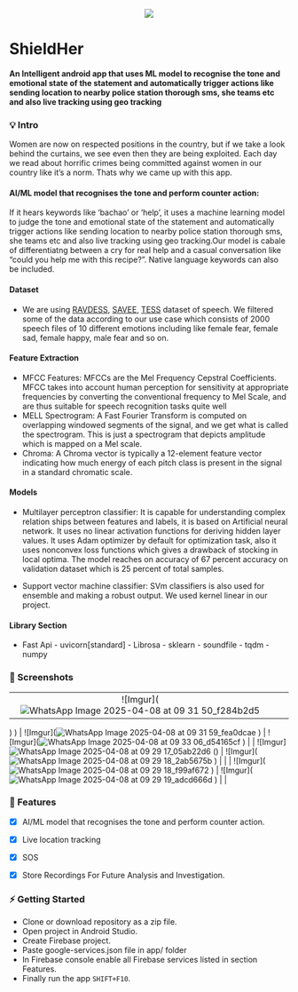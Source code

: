 <p align="center">
  <img src="app/src/main/res/mipmap-xxxhdpi/ic_launcher.png"/>
</p>

# ShieldHer


  **An Intelligent android app that uses ML model to recognise the tone and emotional state of the statement and automatically trigger actions like sending location to nearby police station thorough sms, she teams etc and also live tracking using geo tracking** 
  
  



### 💡 Intro


Women are now on respected positions in the country, but if we take a look behind the curtains, we see even then they are being exploited. Each day we read about horrific crimes being committed against women in our country like it’s a norm. Thats why we came up with this app.

#### AI/ML model that recognises the tone and perform counter action:
If it hears keywords like ‘bachao’ or ‘help’, it uses a machine learning model to judge the tone and emotional state of the statement and automatically trigger actions like sending location to nearby police station thorough sms, she teams etc and also live tracking using geo tracking.Our model is cabale of differentiatng between  a cry for real help and a casual conversation like “could you help me with this recipe?”. Native language keywords can also be included.



#### Dataset
- We are using [RAVDESS](https://www.kaggle.com/uwrfkaggler/ravdess-emotional-speech-audio), [SAVEE](https://www.kaggle.com/barelydedicated/savee-database), [TESS](https://www.kaggle.com/ejlok1/toronto-emotional-speech-set-tess) dataset of speech. We filtered some of the data according to our use case which consists of 2000 speech files of 10 different emotions including like female fear, female sad, female happy, male fear and so on. 
#### Feature Extraction
- MFCC Features:
MFCCs are the Mel Frequency Cepstral Coefficients. MFCC takes into account human perception for sensitivity at appropriate frequencies by converting the conventional frequency to Mel Scale, and are thus suitable for speech recognition tasks quite well
- MELL Spectrogram:
A Fast Fourier Transform is computed on overlapping windowed segments of the signal, and we get what is called the spectrogram. This is just a spectrogram that depicts amplitude which is mapped on a Mel scale.
- Chroma:
A Chroma vector is typically a 12-element feature vector indicating how much energy of each pitch class is present in the signal in a standard chromatic scale.

#### Models
 - Multilayer perceptron classifier:
It is capable for understanding complex relation ships between features and labels, it is based on Artificial neural network. It uses no linear activation functions for deriving hidden layer values.
It uses Adam optimizer by default for optimization task, also it uses nonconvex loss functions which gives a drawback of stocking in local optima. The model reaches on accuracy of 67 percent accuracy on validation dataset which is 25 percent of total samples.

- Support vector machine classifier:
SVm classifiers is also used for ensemble and making a robust output. We used kernel linear in our project. 

#### Library Section 
 - Fast Api - uvicorn[standard] - Librosa - sklearn - soundfile - tqdm - numpy

### 📸 Screenshots

||||
|:----------------------------------------:|:-----------------------------------------:|:-----------------------------------------: |
| ![Imgur](![WhatsApp Image 2025-04-08 at 09 31 50_f284b2d5](https://github.com/user-attachments/assets/85bfd00d-e916-4748-9d3e-c4d17241b15e)
)
) | ![Imgur](![WhatsApp Image 2025-04-08 at 09 31 59_fea0dcae](https://github.com/user-attachments/assets/839f26d5-3db5-4216-bee7-010d7c883c04)
) | ![Imgur](![WhatsApp Image 2025-04-08 at 09 33 06_d54165cf](https://github.com/user-attachments/assets/0ce5b337-f122-4597-9749-101b09e06adc)
) |
| ![Imgur]![WhatsApp Image 2025-04-08 at 09 29 17_05ab22d6](https://github.com/user-attachments/assets/aa1df07b-3b01-4ff9-92ff-52c4fd114afe)
() | ![Imgur](![WhatsApp Image 2025-04-08 at 09 29 18_2ab5675b](https://github.com/user-attachments/assets/eaa6af5e-bc8a-437d-8db0-f18336f3bd5b)
) |  |
| ![Imgur](![WhatsApp Image 2025-04-08 at 09 29 18_f99af672](https://github.com/user-attachments/assets/6c71aff7-bc8d-494b-a33d-d4b6b5a04425)
) | ![Imgur](![WhatsApp Image 2025-04-08 at 09 29 19_adcd666d](https://github.com/user-attachments/assets/daeeb02c-b6d6-4aea-b28b-b8a1433d002c)
) |  |


### 📌 Features
- [x] AI/ML model that recognises the tone and perform counter action.
- [x] Live location tracking
- [x] SOS 
- [x] Store Recordings For Future Analysis and Investigation.


### ⚡ Getting Started
* Clone or download repository as a zip file.
* Open project in Android Studio.
* Create Firebase project.
* Paste google-services.json file in app/ folder
* In Firebase console enable all Firebase services listed in section Features.
* Finally run the app `SHIFT+F10`.

